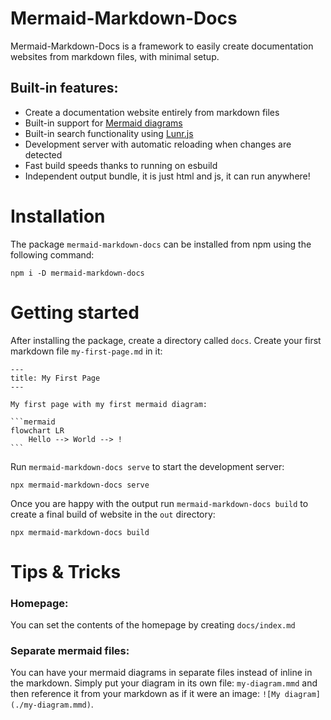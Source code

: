 # Mermaid-Markdown-Docs

Mermaid-Markdown-Docs is a framework to easily create documentation websites from markdown files, with minimal setup.

## Built-in features:

* Create a documentation website entirely from markdown files
* Built-in support for [Mermaid diagrams](https://mermaid.js.org/)
* Built-in search functionality using [Lunr.js](https://lunrjs.com/)
* Development server with automatic reloading when changes are detected
* Fast build speeds thanks to running on esbuild
* Independent output bundle, it is just html and js, it can run anywhere!

# Installation

The package `mermaid-markdown-docs` can be installed from npm using the following command:

```
npm i -D mermaid-markdown-docs
```

# Getting started
After installing the package, create a directory called `docs`. Create your first markdown file `my-first-page.md` in it:
````
---
title: My First Page
---

My first page with my first mermaid diagram:

```mermaid
flowchart LR
    Hello --> World --> !
```
````

Run `mermaid-markdown-docs serve` to start the development server:
```
npx mermaid-markdown-docs serve
```

Once you are happy with the output run `mermaid-markdown-docs build` to create a final build of website in the `out` directory:
```
npx mermaid-markdown-docs build
```

# Tips & Tricks

### Homepage:
You can set the contents of the homepage by creating `docs/index.md`

### Separate mermaid files:
You can have your mermaid diagrams in separate files instead of inline in the markdown. Simply put your diagram in its own file: `my-diagram.mmd` and then reference it from your markdown as if it were an image: `![My diagram](./my-diagram.mmd)`.
